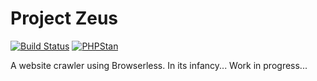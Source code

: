 # Project Zeus

[![Build Status](https://travis-ci.org/ryrobbo/project-zeus.svg?branch=master)](https://travis-ci.org/ryrobbo/project-zeus)
[![PHPStan](https://img.shields.io/badge/PHPStan-enabled-brightgreen.svg?style=flat)](https://github.com/phpstan/phpstan)

A website crawler using Browserless. In its infancy... Work in progress...
